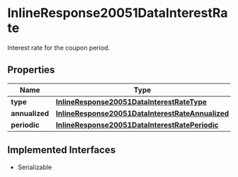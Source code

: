 

# InlineResponse20051DataInterestRate

Interest rate for the coupon period.

## Properties

Name | Type | Description | Notes
------------ | ------------- | ------------- | -------------
**type** | [**InlineResponse20051DataInterestRateType**](InlineResponse20051DataInterestRateType.md) |  |  [optional]
**annualized** | [**InlineResponse20051DataInterestRateAnnualized**](InlineResponse20051DataInterestRateAnnualized.md) |  |  [optional]
**periodic** | [**InlineResponse20051DataInterestRatePeriodic**](InlineResponse20051DataInterestRatePeriodic.md) |  |  [optional]


## Implemented Interfaces

* Serializable


